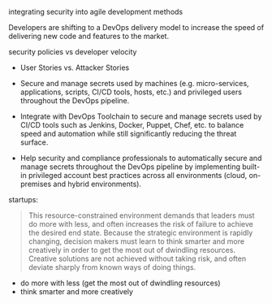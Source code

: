 integrating security into agile development methods


Developers are shifting to a DevOps delivery model to increase the speed of delivering new code and features to the market.

security policies vs developer velocity


- User Stories vs. Attacker Stories

- Secure and manage secrets used by machines (e.g. micro-services, applications, scripts, CI/CD tools, hosts, etc.) and privileged users throughout the DevOps pipeline.

- Integrate with DevOps Toolchain to secure and manage secrets used by CI/CD tools such as Jenkins, Docker, Puppet, Chef, etc. to balance speed and automation while still significantly reducing the threat surface.

- Help security and compliance professionals to automatically secure and manage secrets throughout the DevOps pipeline by implementing built-in privileged account best practices across all environments (cloud, on-premises and hybrid environments).



startups:

> This resource-constrained environment demands that leaders must do more with less, and often increases the risk of failure to achieve the desired end state. Because the strategic environment is rapidly changing, decision makers must learn to think smarter and more creatively in order to get the most out of dwindling resources. Creative solutions are not achieved without taking risk, and often deviate sharply from known ways of doing things.

- do more with less (get the most out of dwindling resources)
- think smarter and more creatively



